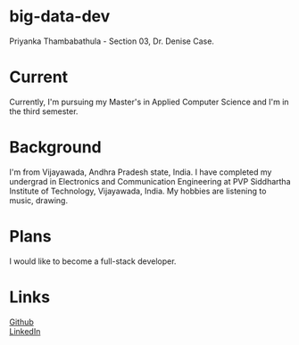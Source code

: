 # big-data-dev   
Priyanka Thambabathula - Section 03, Dr. Denise Case.
# Current   
Currently, I'm pursuing my Master's in Applied Computer Science and I'm in the third semester.
# Background   
I'm from Vijayawada, Andhra Pradesh state, India. I have completed my undergrad in Electronics and Communication Engineering at PVP Siddhartha Institute of Technology, Vijayawada, India. My hobbies are listening to music, drawing.
# Plans   
I would like to become a full-stack developer.
# Links   
[Github](https://github.com/Priyanka1818)   
[LinkedIn](https://www.linkedin.com/in/priyanka-thambabathula-83478318b)
